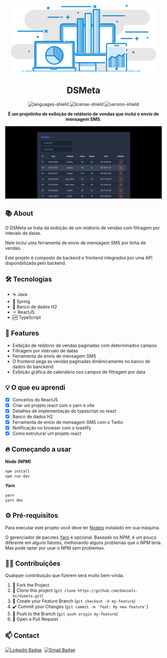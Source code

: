 <div align="center">

  <img src="./frontend/src/assets/img/logo.svg" alt="logodsmeta" />
  <h1><strong> DSMeta </strong></h1>
  
  ![languages-shield](https://shields.io/github/languages/count/daniels-hc/dsmeta?style=flat&color=5965E0)
  ![license-shield](https://shields.io/github/license/daniels-hc/dsmeta?style=flat&color=5965E0)
  ![version-shield](https://img.shields.io/static/v1?label=version&message=1&color=4CD62B)

  **É um projetinho de exibição de relátorio de vendas que inclui o envio de mensagem SMS.**
  
  <img width="700" src="./github/Screenshot_dsmeta.png" alt="relatoriodsmeta" />

</div>

<h2> 📚 About</h2>

O DSMeta se trata da exibição de um relátorio de vendas com filtragem por intevalo de datas.

Nele inclui uma ferramenta de envio de mensagem SMS por linha de vendas. 

Este projeto é composto de backend e frontend integrados por uma API disponibilizada pelo backend.

<h2> 🛠 Tecnologias </h2>

- ☕ Java
- 🍃 Spring
- 💾 Banco de dados H2
- ⚛️ ReactJS
- 🆙 TypeScript

<h2> 📑 Features </h2>

- Exibição de relátorio de vendas paginadas com determinados campos
- Filtragem por intervalo de datas
- Ferramenta de envio de mensagem SMS
- O frontend pega as vendas paginadas dinâmicamente no banco de dados do banckend
- Exibição gráfica de calendário nos campos de filtragem por data

<h2> 💡 O que eu aprendi </h2>

- [x] Conceitos do ReactJS
- [x] Criar um projeto react com o yarn e vite
- [x] Detalhes de implementação do typescript no react
- [x] Banco de dados H2
- [x] Ferramenta de envio de mensagem SMS com o Twilio
- [x] Notificação no browser com o toastify
- [x] Como estruturar um projeto react

<h2> 🔥 Começando a usar </h2>

**Node (NPM)**
```
npm install
npm run dev
```
**Yarn**
```
yarn
yarn dev
```

<h2> ⚙ Pré-requisitos </h2>

Para executar este projeto você deve ter [Nodejs](https://nodejs.org/) instalado em sua máquina.

O gerenciador de pacotes [Yarn](https://yarnpkg.com/) é opcional. Baseado no NPM, é um pouco diferente em alguns fatores, melhorando alguns problemas que o NPM teria. Mas pode optar por usar o NPM sem problemas.

<h2> 🤝🏼 Contribuições </h2>

Qualquer contribuição que fizerem será muito bem-vinda.

1. 🍴 Fork the Project
2. 👯 Clone this project (`git clone https://github.com/Daniels-hc/dsmeta.git`)
3. 🔀 Create your Feature Branch (`git checkout -b my-feature`)
4. ✔️ Commit your Changes (`git commit -m 'feat: My new feature'`)
5. 📌 Push to the Branch (`git push origin my-feature`)
6. 🔁 Open a Pull Request

<h2> 📫 Contact </h2>

 [![Linkedin Badge](https://img.shields.io/badge/LinkedIn-0077B5?style=for-the-badge&logo=linkedin&logoColor=white&link=https://www.linkedin.com/in/daniel-silva-63ab81203/)](https://www.linkedin.com/in/daniel-silva-63ab81203/)&nbsp;
  [![Gmail Badge](https://img.shields.io/badge/-daniels.dev7@gmail.com-D14836?style=for-the-badge&logo=gmail&logoColor=white&link=daniels.dev7@gmail.com)](daniels.dev7@gmail.com)

<!--
# 📜 License
This project is under **MIT License**. Check `LICENSE` for more details.
-->


[reactjs]: https://reactjs.org/
[nodejs]: https://nodejs.org/
[yarnjs]: https://yarnpkg.com/
[linkedin-shield]: https://img.shields.io/badge/-Daniel_Silva-black.svg?e&logo=linkedin&colorB=0077b4
[linkedin-url]: https://www.linkedin.com/in/daniel-silva-63ab81203
[version-1-shield]: https://img.shields.io/badge/-1.0-5965E0
